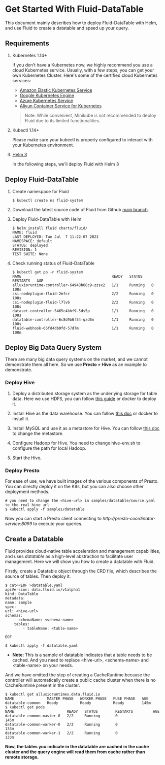 # Get Started With Fluid-DataTable

This document mainly describes how to deploy Fluid-DataTable with Helm, and use Fluid to create a datatable and speed up your query.  

## Requirements  

1. Kubernetes 1.14+

    If you don't have a Kubernetes now, we highly recommend you use a cloud Kubernetes service. Usually, with a few steps, you can get your own Kubernetes Cluster. Here's some of the certified cloud Kubernetes services: 
    - [Amazon Elastic Kubernetes Service](https://aws.amazon.com/eks/)
    - [Google Kubernetes Engine](https://cloud.google.com/kubernetes-engine/)
    - [Azure Kubernetes Service](https://docs.microsoft.com/en-us/azure/aks/tutorial-kubernetes-deploy-cluster)
    - [Aliyun Container Service for Kubernetes](https://www.aliyun.com/product/kubernetes)

    > Note: While convenient, Minikube is not recommended to deploy Fluid due to its limited functionalities.

2. Kubectl 1.14+

    Please make sure your kubectl is properly configured to interact with your Kubernetes environment.

3. [Helm 3](https://helm.sh/docs/intro/install/)

    In the following steps, we'll deploy Fluid with Helm 3

## Deploy Fluid-DataTable
1. Create namespace for Fluid 
    ```shell
    $ kubectl create ns fluid-system
    ```  
2. Download the latest source code of Fluid from Github [main branch](https://github.com/nju-lands/Fluid-DataTable).

3. Deploy Fluid-DataTable with Helm
    ```shell
    $ helm install fluid charts/fluid/
    NAME: fluid
    LAST DEPLOYED: Tue Jul  7 11:22:07 2023
    NAMESPACE: default
    STATUS: deployed
    REVISION: 1
    TEST SUITE: None
    ```

4. Check running status of Fluid-DataTable
    ```shell
    $ kubectl get po -n fluid-system
    NAME                                         READY   STATUS    RESTARTS   AGE
    alluxioruntime-controller-64948b68c9-zzsx2   1/1     Running   0          108s
    csi-nodeplugin-fluid-2mfcr                   2/2     Running   0          108s
    csi-nodeplugin-fluid-l7lv6                   2/2     Running   0          108s
    dataset-controller-5465c4bbf9-5ds5p          1/1     Running   0          108s
    datatable-controller-6c8d9b6f54-qzd5n        1/1     Running   0          108s
    fluid-webhook-65fd4db9fd-57d7m               1/1     Running   0          108m
    ```

## Deploy Big Data Query System
There are many big data query systems on the market, and we cannot demonstrate them all here. So we use **Presto + Hive** as an example to demonstrate.

### Deploy Hive
1. Deploy a distributed storage system as the underlying storage for table data. Here we use HDFS, you can follow [this guide](https://hadoop.apache.org/docs/stable/hadoop-project-dist/hadoop-common/SingleCluster.html) or docker to deploy it.

2. Install Hive as the data warehouse. You can follow [this doc](https://cwiki.apache.org/confluence/display/hive/gettingstarted) or docker to install it.

3. Install MySQL and use it as a metastore for Hive. You can follow [this doc](https://data-flair.training/blogs/configure-hive-metastore-to-mysql/) to change the metastore.

4. Configure Hadoop for Hive. You need to change hive-env.sh to configure the path for local Hadoop.

5. Start the Hive.

### Deploy Presto
For ease of use, we have built images of the various components of Presto. You can directly deploy it on the K8s, but you can also choose other deployment methods.

```shell
# you need to change the <hive-url> in samples/datatable/source.yaml to the real hive url
$ kubectl apply -f samples/datatable
```

Now you can start a Presto client connecting to *http://presto-coordinator-service:8099* to execute your queries.


## Create a Datatable
Fluid provides cloud-native table acceleration and management capabilities, and uses *datatable* as a high-level abstraction to facilitate user management. Here we will show you how to create a datatable with Fluid. 

Firstly, create a Datatable object through the CRD file, which describes the source of tables. Then deploy it.  
```shell 
$ cat<<EOF >datatable.yaml
apiVersion: data.fluid.io/v1alpha1
kind: DataTable
metadata:
name: sample
spec:
url: <hive-url>
schemas:
    - schemaName: <schema-name>
    tables:
        - tableName: <table-name>

EOF
```  

```shell
$ kubectl apply -f datatable.yaml
```
- **Note**: This is a sample of datatable indicates that a table needs to be cached. And you need to replace \<hive-url\>, \<schema-name\> and \<table-name\> on your needs.
    
And we have omitted the step of creating a CacheRuntime because the controller will automatically create a public cache cluster when there is no CacheRuntime present in the cluster.

```shell 
$ kubectl get alluxioruntimes.data.fluid.io  
NAME               MASTER PHASE   WORKER PHASE   FUSE PHASE   AGE
datatable-common   Ready          Ready          Ready        145m
$ kubectl get pods                   
NAME                        READY   STATUS        RESTARTS         AGE
datatable-common-master-0   2/2     Running       0                145m
datatable-common-worker-0   2/2     Running       0                133m
datatable-common-worker-1   2/2     Running       0                133m
```

**Now, the tables you indicate in the datatable are cached in the cache cluster and the query engine will read them from cache rather than remote storage.**
